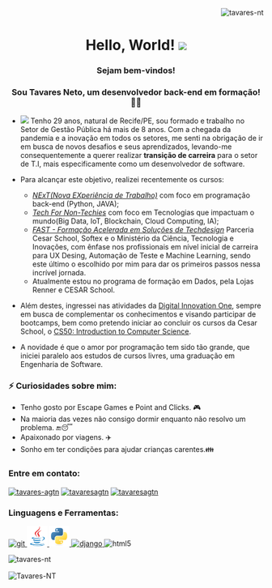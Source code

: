 <p align="right"> <img src="https://komarev.com/ghpvc/?username=tavares-nt&label=Profile%20views&color=316ab4&style=flat-square" alt="tavares-nt" /> </p>
<h1 align="center">Hello, World! <img src=https://github.com/TheDudeThatCode/TheDudeThatCode/blob/master/Assets/Earth.gif width="30"></h1>
<h3 align="center">Sejam bem-vindos!
<h3 align="center">Sou Tavares Neto, um desenvolvedor back-end em formação! 👨‍💻</h3>


- <img src="https://github.com/TheDudeThatCode/TheDudeThatCode/blob/master/Assets/Hi.gif" width="15px"> Tenho 29 anos, natural de Recife/PE, sou formado e trabalho no Setor de Gestão Pública há mais de 8 anos. Com a chegada da pandemia e a inovação em todos os setores, me senti na obrigação de ir em busca de novos desafios e seus aprendizados, levando-me consequentemente a querer realizar **transição de carreira** para o setor de T.I, mais especificamente como um desenvolvedor de software.
- Para alcançar este objetivo, realizei recentemente os cursos:
  - [*NExT(Nova EXperiência de Trabalho)*](https://www.cesar.school/next-nova-experiencia-de-trabalho/) com foco em programação back-end (Python, JAVA);
  - [*Tech For Non-Techies*](https://www.cesar.school/curso-tech-for-non-techies/) com foco em Tecnologias que impactuam o mundo(Big Data, IoT, Blockchain, Cloud Computing, IA);
  - [*FAST - Formação Acelerada em Soluções de Techdesign*](https://www.cesar.school/fast/) Parceria Cesar School, Softex e o Ministério da Ciência, Tecnologia e Inovações, com ênfase nos profissionais em nível inicial de carreira para UX Desing, Automação de Teste e Machine Learning, sendo este último o escolhido por mim para dar os primeiros passos nessa incrível jornada.
  - Atualmente estou no programa de formação em Dados, pela Lojas Renner e CESAR School.
- Além destes, ingressei nas atividades da [Digital Innovation One](https://digitalinnovation.one/), sempre em busca de complementar os conhecimentos e visando participar de bootcamps, bem como pretendo iniciar ao concluir os cursos da Cesar School, o [CS50: Introduction to Computer Science](https://pll.harvard.edu/course/cs50-introduction-computer-science?delta=0).
  
- A novidade é que o amor por programação tem sido tão grande, que iniciei paralelo aos estudos de cursos livres, uma graduação em Engenharia de Software.
  
  

<h3 align="left">⚡ Curiosidades sobre mim:</h3>

  - Tenho gosto por Escape Games e Point and Clicks. 🎮
  - Na maioria das vezes não consigo dormir enquanto não resolvo um problema. 🔚😴
  - Apaixonado por viagens. ✈️
  - Sonho em ter condições para ajudar crianças carentes.👪

<h3 align="left">Entre em contato:</h3>
<p align="left">
<a href="https://linkedin.com/in/tavares-agtn" target="blank"><img align="center" src="https://raw.githubusercontent.com/rahuldkjain/github-profile-readme-generator/master/src/images/icons/Social/linked-in-alt.svg" alt="tavares-agtn" height="30" width="40" /></a>
<a href="https://instagram.com/tavaresagtn" target="blank"><img align="center" src="https://raw.githubusercontent.com/rahuldkjain/github-profile-readme-generator/master/src/images/icons/Social/instagram.svg" alt="tavaresagtn" height="30" width="40" /></a>
  <a href="mailto:tavares.agtn@gmail.com? Subject: Assunto da mensagem&body=Olá, Tavares! Vi seu perfil no Git Hub." target="blank"><img align="center" src="https://user-images.githubusercontent.com/5141132/50740364-7ea80880-1217-11e9-8faf-2348e31beedd.png" alt="tavaresagtn" height="30" width="40" /></a>
  
</p>

<h3 align="left">Linguagens e Ferramentas:</h3>
<p align="left"> <a href="https://git-scm.com/" target="_blank"> <img src="https://www.vectorlogo.zone/logos/git-scm/git-scm-icon.svg" alt="git" width="40" height="40"/> </a> <a href="https://www.java.com" target="_blank"> <img src="https://raw.githubusercontent.com/devicons/devicon/master/icons/java/java-original.svg" alt="java" width="40" height="40"/> </a> <a href="https://www.python.org" target="_blank"> <img src="https://raw.githubusercontent.com/devicons/devicon/master/icons/python/python-original.svg" alt="python" width="40" height="40"/> </a> <a href="https://www.djangoproject.com/" target="_blank"> <img src="https://www.vectorlogo.zone/logos/djangoproject/djangoproject-ar21.svg" alt="django" width="40" height="40"/> </a> <a target="_blank"> <img src="https://www.vectorlogo.zone/logos/w3_html5/w3_html5-ar21.svg" alt="html5" width="40" height="40"/> </a></p>

<p>&nbsp;<img align="left" src="https://github-readme-stats.vercel.app/api?username=tavares-nt&show_icons=true&theme=github_dark&locale=en" alt="tavares-nt" /></p>
<p><img align="center" src="https://github-readme-stats.vercel.app/api/top-langs?username=Tavares-NT&show_icons=true&theme=github_dark&locale=en&layout=compact" alt="Tavares-NT" /></p>
